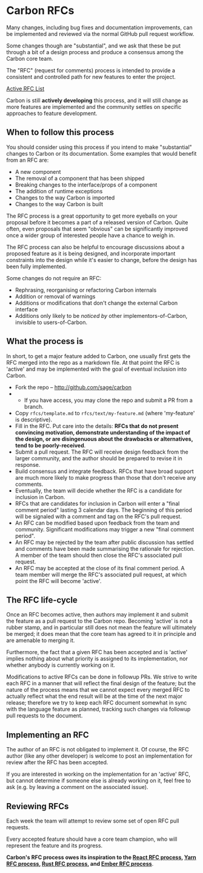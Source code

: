 # Carbon RFCs

Many changes, including bug fixes and documentation improvements, can be
implemented and reviewed via the normal GitHub pull request workflow.

Some changes though are "substantial", and we ask that these be put
through a bit of a design process and produce a consensus among the Carbon
core team.

The "RFC" (request for comments) process is intended to provide a
consistent and controlled path for new features to enter the project.

[Active RFC List](https://github.com/Sage/carbon/pulls?q=is%3Apr+is%3Aopen+label%3A%22RFC%22)

Carbon is still **actively developing** this process, and it will still change as
more features are implemented and the community settles on specific approaches
to feature development.

## When to follow this process

You should consider using this process if you intend to make "substantial"
changes to Carbon or its documentation. Some examples that would benefit
from an RFC are:

   - A new component
   - The removal of a component that has been shipped
   - Breaking changes to the interface/props of a component
   - The addition of runtime exceptions
   - Changes to the way Carbon is imported
   - Changes to the way Carbon is built

The RFC process is a great opportunity to get more eyeballs on your proposal
before it becomes a part of a released version of Carbon. Quite often, even
proposals that seem "obvious" can be significantly improved once a wider
group of interested people have a chance to weigh in.

The RFC process can also be helpful to encourage discussions about a proposed
feature as it is being designed, and incorporate important constraints into
the design while it's easier to change, before the design has been fully
implemented.

Some changes do not require an RFC:

  - Rephrasing, reorganising or refactoring Carbon internals
  - Addition or removal of warnings
  - Additions or modifications that don't change the external Carbon interface
  - Additions only likely to be _noticed by_ other implementors-of-Carbon,
  invisible to users-of-Carbon.

## What the process is

In short, to get a major feature added to Carbon, one usually first gets
the RFC merged into the repo as a markdown file. At that point the RFC
is 'active' and may be implemented with the goal of eventual inclusion
into Carbon.

* Fork the repo – http://github.com/sage/carbon
* * If you have access, you may clone the repo and submit a PR from a branch.
* Copy `rfcs/template.md` to `rfcs/text/my-feature.md` (where 'my-feature' is descriptive).
* Fill in the RFC. Put care into the details: **RFCs that do not
present convincing motivation, demonstrate understanding of the
impact of the design, or are disingenuous about the drawbacks or
alternatives, tend to be poorly-received**.
* Submit a pull request. The RFC will receive design
feedback from the larger community, and the author should be prepared
to revise it in response.
* Build consensus and integrate feedback. RFCs that have broad support
are much more likely to make progress than those that don't receive any
comments.
* Eventually, the team will decide whether the RFC is a candidate
for inclusion in Carbon.
* RFCs that are candidates for inclusion in Carbon will enter a "final comment
period" lasting 3 calendar days. The beginning of this period will be signaled with a
comment and tag on the RFC's pull request.
* An RFC can be modified based upon feedback from the team and community.
Significant modifications may trigger a new "final comment period".
* An RFC may be rejected by the team after public discussion has settled
and comments have been made summarising the rationale for rejection. A member of
the team should then close the RFC's associated pull request.
* An RFC may be accepted at the close of its final comment period. A team
member will merge the RFC's associated pull request, at which point the RFC will
become 'active'.

## The RFC life-cycle

Once an RFC becomes active, then authors may implement it and submit the
feature as a pull request to the Carbon repo. Becoming 'active' is not a rubber
stamp, and in particular still does not mean the feature will ultimately
be merged; it does mean that the core team has agreed to it in principle
and are amenable to merging it.

Furthermore, the fact that a given RFC has been accepted and is
'active' implies nothing about what priority is assigned to its
implementation, nor whether anybody is currently working on it.

Modifications to active RFCs can be done in followup PRs. We strive
to write each RFC in a manner that will reflect the final design of
the feature; but the nature of the process means that we cannot expect
every merged RFC to actually reflect what the end result will be at
the time of the next major release; therefore we try to keep each RFC
document somewhat in sync with the language feature as planned,
tracking such changes via followup pull requests to the document.

## Implementing an RFC

The author of an RFC is not obligated to implement it. Of course, the
RFC author (like any other developer) is welcome to post an
implementation for review after the RFC has been accepted.

If you are interested in working on the implementation for an 'active'
RFC, but cannot determine if someone else is already working on it,
feel free to ask (e.g. by leaving a comment on the associated issue).

## Reviewing RFCs

Each week the team will attempt to review some set of open RFC
pull requests.

Every accepted feature should have a core team champion,
who will represent the feature and its progress.

**Carbon's RFC process owes its inspiration to the [React RFC process], [Yarn RFC process], [Rust RFC process], and [Ember RFC process]**.

[React RFC process]: https://github.com/reactjs/rfcs
[Yarn RFC process]: https://github.com/yarnpkg/rfcs
[Rust RFC process]: https://github.com/rust-lang/rfcs
[Ember RFC process]: https://github.com/emberjs/rfcs
